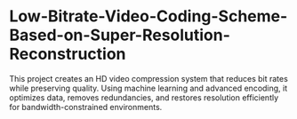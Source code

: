 # Low-Bitrate-Video-Coding-Scheme-Based-on-Super-Resolution-Reconstruction
This project creates an HD video compression system that reduces bit rates while preserving quality. Using machine learning and advanced encoding, it optimizes data, removes redundancies, and restores resolution efficiently for bandwidth-constrained environments.
